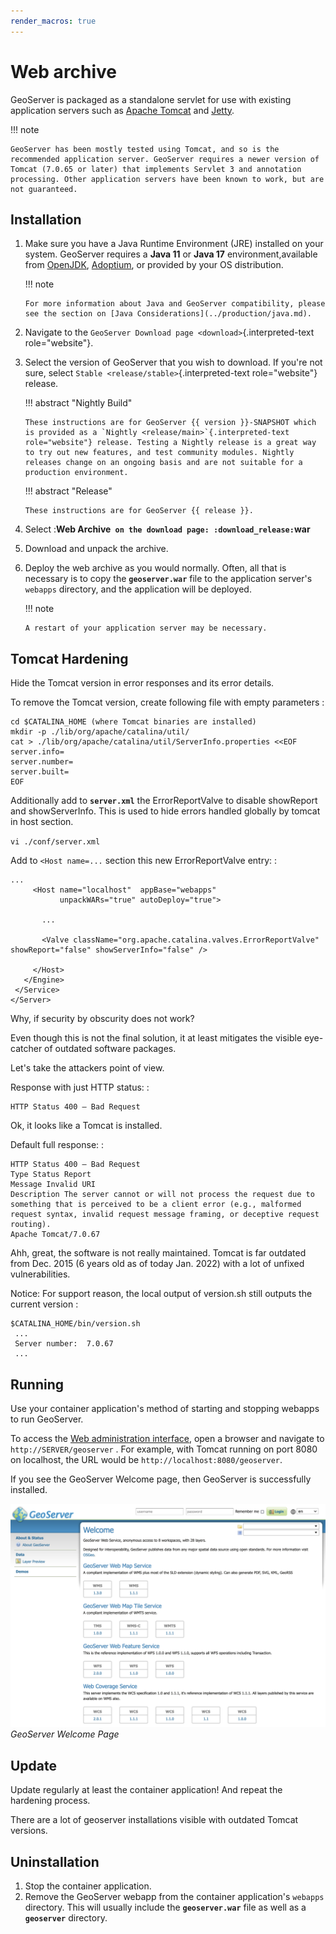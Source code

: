 ```yaml
---
render_macros: true
---
```


# Web archive

GeoServer is packaged as a standalone servlet for use with existing application servers such as [Apache Tomcat](http://tomcat.apache.org/) and [Jetty](http://eclipse.org/jetty/).

!!! note

    GeoServer has been mostly tested using Tomcat, and so is the recommended application server. GeoServer requires a newer version of Tomcat (7.0.65 or later) that implements Servlet 3 and annotation processing. Other application servers have been known to work, but are not guaranteed.


## Installation

1.  Make sure you have a Java Runtime Environment (JRE) installed on your system. GeoServer requires a **Java 11** or **Java 17** environment,available from [OpenJDK](https://openjdk.java.net), [Adoptium](https://adoptium.net), or provided by your OS distribution.

    !!! note

        For more information about Java and GeoServer compatibility, please see the section on [Java Considerations](../production/java.md).


2.  Navigate to the `GeoServer Download page <download>`{.interpreted-text role="website"}.

3.  Select the version of GeoServer that you wish to download. If you're not sure, select `Stable <release/stable>`{.interpreted-text role="website"} release.

    !!! abstract "Nightly Build"

        These instructions are for GeoServer {{ version }}-SNAPSHOT which is provided as a `Nightly <release/main>`{.interpreted-text role="website"} release. Testing a Nightly release is a great way to try out new features, and test community modules. Nightly releases change on an ongoing basis and are not suitable for a production environment.


    !!! abstract "Release"

        These instructions are for GeoServer {{ release }}.


4.  Select :**Web Archive` on the download page: :download_release:`war**

5.  Download and unpack the archive.

6.  Deploy the web archive as you would normally. Often, all that is necessary is to copy the **`geoserver.war`** file to the application server's `webapps` directory, and the application will be deployed.

    !!! note

        A restart of your application server may be necessary.


## Tomcat Hardening

Hide the Tomcat version in error responses and its error details.

To remove the Tomcat version, create following file with empty parameters :

    cd $CATALINA_HOME (where Tomcat binaries are installed)
    mkdir -p ./lib/org/apache/catalina/util/
    cat > ./lib/org/apache/catalina/util/ServerInfo.properties <<EOF
    server.info=
    server.number=
    server.built=
    EOF

Additionally add to **`server.xml`** the ErrorReportValve to disable showReport and showServerInfo. This is used to hide errors handled globally by tomcat in host section.

`vi ./conf/server.xml`

Add to `<Host name=...` section this new ErrorReportValve entry: :

    ...
         <Host name="localhost"  appBase="webapps"
               unpackWARs="true" autoDeploy="true">

           ...

           <Valve className="org.apache.catalina.valves.ErrorReportValve" showReport="false" showServerInfo="false" />

         </Host>
       </Engine>
     </Service>
    </Server>

Why, if security by obscurity does not work?

Even though this is not the final solution, it at least mitigates the visible eye-catcher of outdated software packages.

Let's take the attackers point of view.

Response with just HTTP status: :

    HTTP Status 400 – Bad Request

Ok, it looks like a Tomcat is installed.

Default full response: :

    HTTP Status 400 – Bad Request
    Type Status Report
    Message Invalid URI
    Description The server cannot or will not process the request due to something that is perceived to be a client error (e.g., malformed request syntax, invalid request message framing, or deceptive request routing).
    Apache Tomcat/7.0.67

Ahh, great, the software is not really maintained. Tomcat is far outdated from Dec. 2015 (6 years old as of today Jan. 2022) with a lot of unfixed vulnerabilities.

Notice: For support reason, the local output of version.sh still outputs the current version :

    $CATALINA_HOME/bin/version.sh
     ...
     Server number:  7.0.67
     ...

## Running

Use your container application's method of starting and stopping webapps to run GeoServer.

To access the [Web administration interface](../webadmin/index.md), open a browser and navigate to `http://SERVER/geoserver` . For example, with Tomcat running on port 8080 on localhost, the URL would be `http://localhost:8080/geoserver`.

If you see the GeoServer Welcome page, then GeoServer is successfully installed.

![](images/success.png)
*GeoServer Welcome Page*

## Update

Update regularly at least the container application! And repeat the hardening process.

There are a lot of geoserver installations visible with outdated Tomcat versions.

## Uninstallation

1.  Stop the container application.
2.  Remove the GeoServer webapp from the container application's `webapps` directory. This will usually include the **`geoserver.war`** file as well as a **`geoserver`** directory.
